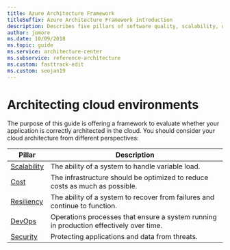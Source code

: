 ```yaml
---
title: Azure Architecture Framework 
titleSuffix: Azure Architecture Framework introduction
description: Describes five pillars of software quality, scalability, devops, resiliency, cost, and security.
author: jomore
ms.date: 10/09/2018
ms.topic: guide
ms.service: architecture-center
ms.subservice: reference-architecture
ms.custom: fasttrack-edit
ms.custom: seojan19
---
```


# Architecting cloud environments

The purpose of this guide is offering a framework to evaluate whether your application is correctly architected in the cloud. You should consider your cloud architecture from different perspectives:

| Pillar | Description |
|--------|-------------|
| [Scalability][scalability] | The ability of a system to handle variable load. |
| [Cost][cost] | The infrastructure should be optimized to reduce costs as much as possible. |
| [Resiliency][resiliency] | The ability of a system to recover from failures and continue to function. |
| [DevOps][devops] | Operations processes that ensure a system running in production effectively over time. |
| [Security][security] | Protecting applications and data from threats. |

<!-- pillars -->
[scalability]: ./scalability/overview.md
[devops]: ./devops/overview.md
[resiliency]: ./resiliency/overview.md
[security]: ./security/overview.md
[cost]: ./cost/overview.md
